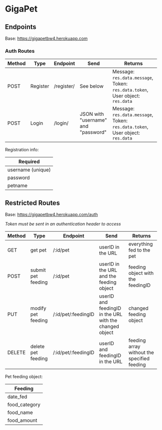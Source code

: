 # GigaPet

## Endpoints

Base: https://gigapetbw4.herokuapp.com

### Auth Routes

| Method | Type     | Endpoint   | Send                                | Returns                                                                          |
| ------ | -------- | ---------- | ----------------------------------- | -------------------------------------------------------------------------------- |
| POST   | Register | /register/ | See below                           | Message: `res.data.message`, Token: `res.data.token`, User object: `res.data`    |
| POST   | Login    | /login/    | JSON with "username" and "password" | Message: `res.data.message`, Token: `res.data.token`, User object: `res.data`    |

Registration info:

| Required          |
| ----------------- |
| username (unique) |
| password          |
| petname           |

## Restricted Routes

Base: https://gigapetbw4.herokuapp.com/auth

*Token must be sent in an authentication header to access*

| Method   | Type               | Endpoint              | Send                                                       | Returns                                      |
| -------- | ------------------ | --------------------- | ---------------------------------------------------------- | -------------------------------------------- |
| GET      | get pet            | /:id/pet              | userID in the URL                                          | everything fed to the pet                    |
| POST     | submit pet feeding | /:id/pet              | userID in the URL and the feeding object                   | feeding object with the feedingID            |
| PUT      | modify pet feeding | /:id/pet/:feedingID   | userID and feedingID in the URL with the changed object    | changed feeding object                       |
| DELETE   | delete pet feeding | /:id/pet/:feedingID   | userID and feedingID in the URL                            | feeding array without the specified feeding  |


Pet feeding object:

|   Feeding     |
| ------------- |
| date_fed      |
| food_category |
| food_name     |
| food_amount   |

<!-- registration
{
    username: "
    password: "
    petname: "
}
{
    userID: 1
    username: "
    password: "
    petname: "
    token: "
}

POST /:id/pet
id is the userID
{
    date_fed: "
    food_category: "
    food_name: "
    food_amount: "
}

GET /:id/pet
id is the userId
[
    {   
        feedingID: 1
        date_fed: "
        food_category: "
        food_name: "
        food_amount: "
    }
]

PUT /:id/pet/:feedingID
id is the userId

DELETE /:id/pet/feedID
id is userID -->
